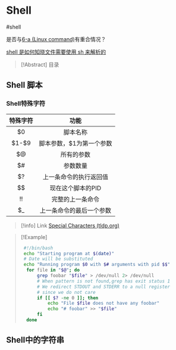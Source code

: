 # Shell
#shell

是否与[6-a (Linux command)](6-a%20(Linux%20command).md)有重合情况？

[shell 是如何知晓文件需要使用 sh 来解析的](https://en.wikipedia.org/wiki/Shebang_(Unix))

> [!Abstract] 目录
> 

## Shell 脚本
### Shell特殊字符

|  特殊字符   |      功能       |
| :-----: | :-----------: |
|   $0    |     脚本名称      |
| \$1-\$9 | 脚本参数，$1为第一个参数 |
|   $@    |     所有的参数     |
|   $#    |     参数数量      |
|   $?    |  上一条命令的执行返回值  |
|   \$$   |  现在这个脚本的PID   |
| !!<br>  |   完整的上一条命令    |
|   $_    | 上一条命令的最后一个参数  |

> [!info] Link
> [Special Characters (tldp.org)](https://tldp.org/LDP/abs/html/special-chars.html)

> [!Example]
> 
> 
> ```bash
>  #!/bin/bash 
>  echo "Starting program at $(date)" 
>  # Date will be substituted 
>  echo "Running program $0 with $# arguments with pid $$" 
>  	for file in "$@"; do 
>  		grep foobar "$file" > /dev/null 2> /dev/null 
>  		# When pattern is not found,grep has exit status 1 
>  		# We redirect STDOUT and STDERR to a null register
>  		# since we do not care 
>  		if [[ $? -ne 0 ]]; then 
>  			echo "File $file does not have any foobar" 
>  			echo "# foobar" >> "$file" 
>  		fi 
>  	done
> ```


## Shell中的字符串